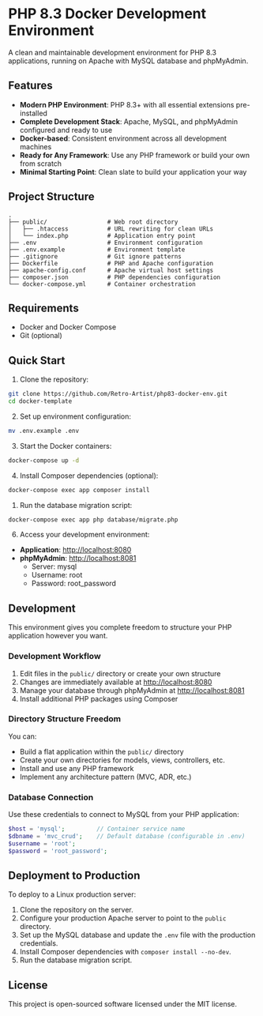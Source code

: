 # PHP 8.3 Docker Development Environment

A clean and maintainable development environment for PHP 8.3 applications, running on Apache with MySQL database and phpMyAdmin.

## Features

- **Modern PHP Environment**: PHP 8.3+ with all essential extensions pre-installed
- **Complete Development Stack**: Apache, MySQL, and phpMyAdmin configured and ready to use
- **Docker-based**: Consistent environment across all development machines
- **Ready for Any Framework**: Use any PHP framework or build your own from scratch
- **Minimal Starting Point**: Clean slate to build your application your way

## Project Structure

```
.
├── public/                 # Web root directory
│   ├── .htaccess           # URL rewriting for clean URLs
│   └── index.php           # Application entry point
├── .env                    # Environment configuration
├── .env.example            # Environment template
├── .gitignore              # Git ignore patterns
├── Dockerfile              # PHP and Apache configuration
├── apache-config.conf      # Apache virtual host settings
├── composer.json           # PHP dependencies configuration
└── docker-compose.yml      # Container orchestration
```

## Requirements

- Docker and Docker Compose
- Git (optional)

## Quick Start

1. Clone the repository:

```bash
git clone https://github.com/Retro-Artist/php83-docker-env.git
cd docker-template
```

2. Set up environment configuration:

```bash
mv .env.example .env
```

3. Start the Docker containers:

```bash
docker-compose up -d
```

4. Install Composer dependencies (optional):

```bash
docker-compose exec app composer install
```

1. Run the database migration script:

```bash
docker-compose exec app php database/migrate.php
```

6. Access your development environment:

- **Application**: [http://localhost:8080](http://localhost:8080)
- **phpMyAdmin**: [http://localhost:8081](http://localhost:8081)
  - Server: mysql
  - Username: root
  - Password: root_password

## Development

This environment gives you complete freedom to structure your PHP application however you want.

### Development Workflow

1. Edit files in the `public/` directory or create your own structure
2. Changes are immediately available at [http://localhost:8080](http://localhost:8080)
3. Manage your database through phpMyAdmin at [http://localhost:8081](http://localhost:8081)
4. Install additional PHP packages using Composer

### Directory Structure Freedom

You can:
- Build a flat application within the `public/` directory
- Create your own directories for models, views, controllers, etc.
- Install and use any PHP framework
- Implement any architecture pattern (MVC, ADR, etc.)

### Database Connection

Use these credentials to connect to MySQL from your PHP application:

```php
$host = 'mysql';         // Container service name
$dbname = 'mvc_crud';    // Default database (configurable in .env)
$username = 'root';
$password = 'root_password';
```

## Deployment to Production

To deploy to a Linux production server:

1. Clone the repository on the server.
2. Configure your production Apache server to point to the `public` directory.
3. Set up the MySQL database and update the `.env` file with the production credentials.
4. Install Composer dependencies with `composer install --no-dev`.
5. Run the database migration script.

## License

This project is open-sourced software licensed under the MIT license.